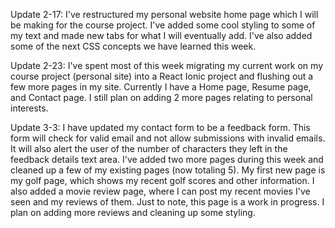 Update 2-17: I've restructured my personal website home page which I will be making for the course project.
I've added some cool styling to some of my text and made new tabs for what I will eventually add.  I've also
added some of the next CSS concepts we have learned this week.

Update 2-23: I've spent most of this week migrating my current work on my course project (personal site) into a React Ionic project and flushing out a few more pages in my site.  Currently I have a Home page, Resume page, and Contact page.  I still plan on adding 2 more pages relating to personal interests.

Update 3-3: I have updated my contact form to be a feedback form.  This form will check for valid email and not allow submissions with invalid emails.  It will also alert the user of the number of characters they left in the feedback details text area. I've added two more pages during this week and cleaned up a few of my existing pages (now totaling 5).  My first new page
is my golf page, which shows my recent golf scores and other information.  I also added a movie review page, where I can post my
recent movies I've seen and my reviews of them.  Just to note, this page is a work in progress.  I plan on adding more reviews and
cleaning up some styling.
